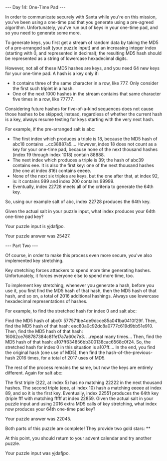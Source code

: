--- Day 14: One-Time Pad ---

In order to communicate securely with Santa while you're on this mission, you've been using a one-time pad that you generate using a pre-agreed algorithm. Unfortunately, you've run out of keys in your one-time pad, and so you need to generate some more.

To generate keys, you first get a stream of random data by taking the MD5 of a pre-arranged salt (your puzzle input) and an increasing integer index (starting with 0, and represented in decimal); the resulting MD5 hash should be represented as a string of lowercase hexadecimal digits.

However, not all of these MD5 hashes are keys, and you need 64 new keys for your one-time pad. A hash is a key only if:

- It contains three of the same character in a row, like 777. Only consider the first such triplet in a hash.
- One of the next 1000 hashes in the stream contains that same character five times in a row, like 77777.

Considering future hashes for five-of-a-kind sequences does not cause those hashes to be skipped; instead, regardless of whether the current hash is a key, always resume testing for keys starting with the very next hash.

For example, if the pre-arranged salt is abc:

- The first index which produces a triple is 18, because the MD5 hash of abc18 contains ...cc38887a5.... However, index 18 does not count as a key for your one-time pad, because none of the next thousand hashes (index 19 through index 1018) contain 88888.
- The next index which produces a triple is 39; the hash of abc39 contains eee. It is also the first key: one of the next thousand hashes (the one at index 816) contains eeeee.
- None of the next six triples are keys, but the one after that, at index 92, is: it contains 999 and index 200 contains 99999.
- Eventually, index 22728 meets all of the criteria to generate the 64th key.

So, using our example salt of abc, index 22728 produces the 64th key.

Given the actual salt in your puzzle input, what index produces your 64th one-time pad key?

Your puzzle input is yjdafjpo.

Your puzzle answer was 25427.
                                 
 --- Part Two ---
 
 Of course, in order to make this process even more secure, you've also implemented key stretching.
 
 Key stretching forces attackers to spend more time generating hashes. Unfortunately, it forces everyone else to spend more time, too.
 
 To implement key stretching, whenever you generate a hash, before you use it, you first find the MD5 hash of that hash, then the MD5 hash of that hash, and so on, a total of 2016 additional hashings. Always use lowercase hexadecimal representations of hashes.
 
 For example, to find the stretched hash for index 0 and salt abc:
 
 Find the MD5 hash of abc0: 577571be4de9dcce85a041ba0410f29f.
 Then, find the MD5 hash of that hash: eec80a0c92dc8a0777c619d9bb51e910.
 Then, find the MD5 hash of that hash: 16062ce768787384c81fe17a7a60c7e3.
 ...repeat many times...
 Then, find the MD5 hash of that hash: a107ff634856bb300138cac6568c0f24.
 So, the stretched hash for index 0 in this situation is a107ff.... In the end, you find the original hash (one use of MD5), then find the hash-of-the-previous-hash 2016 times, for a total of 2017 uses of MD5.
 
 The rest of the process remains the same, but now the keys are entirely different. Again for salt abc:
 
 The first triple (222, at index 5) has no matching 22222 in the next thousand hashes.
 The second triple (eee, at index 10) hash a matching eeeee at index 89, and so it is the first key.
 Eventually, index 22551 produces the 64th key (triple fff with matching fffff at index 22859.
 Given the actual salt in your puzzle input and using 2016 extra MD5 calls of key stretching, what index now produces your 64th one-time pad key?
 
 Your puzzle answer was 22045.
 
 Both parts of this puzzle are complete! They provide two gold stars: **
 
 At this point, you should return to your advent calendar and try another puzzle.
 
 Your puzzle input was yjdafjpo.
 